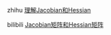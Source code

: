 zhihu [理解Jacobian和Hessian](https://zhuanlan.zhihu.com/p/37306749)

bilibili [Jacobian矩阵和Hessian矩阵](https://www.bilibili.com/read/cv11853568/)